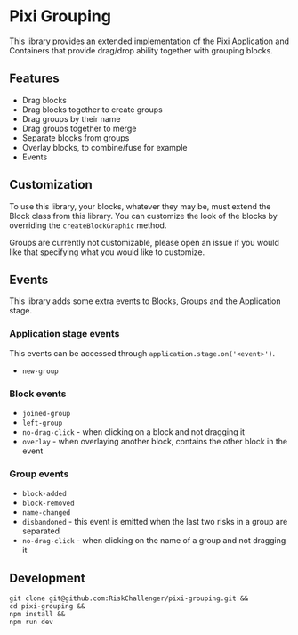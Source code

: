 # Pixi Grouping

This library provides an extended implementation of the Pixi Application and Containers that provide drag/drop ability together with grouping blocks.

## Features

- Drag blocks
- Drag blocks together to create groups
- Drag groups by their name
- Drag groups together to merge
- Separate blocks from groups
- Overlay blocks, to combine/fuse for example
- Events

## Customization

To use this library, your blocks, whatever they may be, must extend the Block class from this library. You can customize the look of the blocks by overriding the `createBlockGraphic` method.

Groups are currently not customizable, please open an issue if you would like that specifying what you would like to customize.

## Events

This library adds some extra events to Blocks, Groups and the Application stage.

### Application stage events

This events can be accessed through `application.stage.on('<event>')`.

- `new-group`

### Block events

- `joined-group`
- `left-group`
- `no-drag-click` - when clicking on a block and not dragging it
- `overlay` - when overlaying another block, contains the other block in the event

### Group events

- `block-added`
- `block-removed`
- `name-changed`
- `disbandoned` - this event is emitted when the last two risks in a group are separated
- `no-drag-click` - when clicking on the name of a group and not dragging it

## Development

```
git clone git@github.com:RiskChallenger/pixi-grouping.git &&
cd pixi-grouping &&
npm install &&
npm run dev
```
